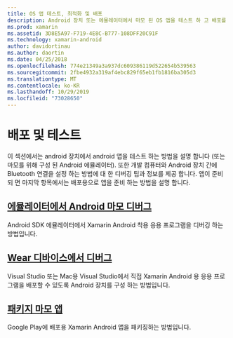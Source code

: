 ```yaml
---
title: OS 앱 테스트, 최적화 및 배포
description: Android 장치 또는 에뮬레이터에서 마모 된 OS 앱을 테스트 하 고 배포를 위해 준비 하는 방법입니다.
ms.prod: xamarin
ms.assetid: 3D8E5A97-F719-4E8C-B777-108DFF20C91F
ms.technology: xamarin-android
author: davidortinau
ms.author: daortin
ms.date: 04/25/2018
ms.openlocfilehash: 774e21349a3a937dc609386119d522654b539563
ms.sourcegitcommit: 2fbe4932a319af4ebc829f65eb1fb1816ba305d3
ms.translationtype: MT
ms.contentlocale: ko-KR
ms.lasthandoff: 10/29/2019
ms.locfileid: "73028650"
---
```

# <a name="deployment-and-testing"></a>배포 및 테스트

이 섹션에서는 android 장치에서 android 앱을 테스트 하는 방법을 설명 합니다 (또는 마모를 위해 구성 된 Android 에뮬레이터). 또한 개발 컴퓨터와 Android 장치 간에 Bluetooth 연결을 설정 하는 방법에 대 한 디버깅 팁과 정보를 제공 합니다.
앱이 준비 되 면 마지막 항목에서는 배포용으로 앱을 준비 하는 방법을 설명 합니다.

## <a name="debug-android-wear-on-an-emulatorandroidweardeploy-testdebug-on-emulatormd"></a>[에뮬레이터에서 Android 마모 디버그](~/android/wear/deploy-test/debug-on-emulator.md)

Android SDK 에뮬레이터에서 Xamarin Android 착용 응용 프로그램을 디버깅 하는 방법입니다.

## <a name="debug-on-a-wear-deviceandroidweardeploy-testdebug-on-devicemd"></a>[Wear 디바이스에서 디버그](~/android/wear/deploy-test/debug-on-device.md)

Visual Studio 또는 Mac용 Visual Studio에서 직접 Xamarin Android 용 응용 프로그램을 배포할 수 있도록 Android 장치를 구성 하는 방법입니다.

## <a name="packaging-wear-appsandroidweardeploy-testpackagingmd"></a>[패키지 마모 앱](~/android/wear/deploy-test/packaging.md)

Google Play에 배포용 Xamarin Android 앱을 패키징하는 방법입니다.

